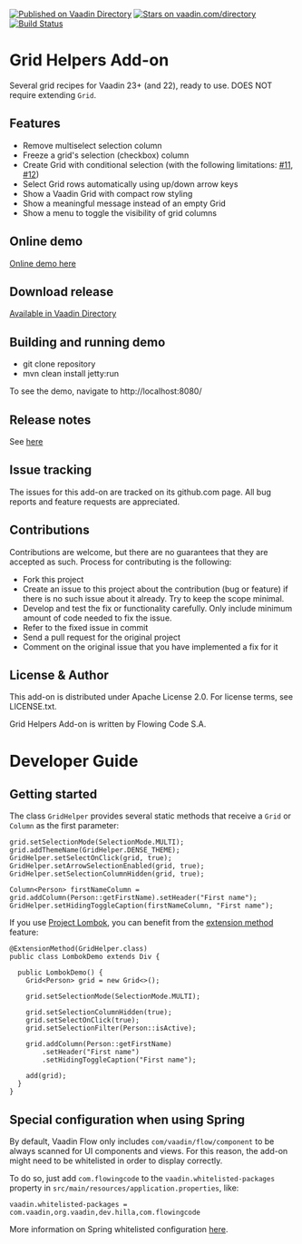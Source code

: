 [![Published on Vaadin Directory](https://img.shields.io/badge/Vaadin%20Directory-published-00b4f0.svg)](https://vaadin.com/directory/component/grid-helpers-add-on)
[![Stars on vaadin.com/directory](https://img.shields.io/vaadin-directory/star/grid-helpers-add-on.svg)](https://vaadin.com/directory/component/grid-helpers-add-on)
[![Build Status](https://jenkins.flowingcode.com/job/GridHelpers-addon/badge/icon)](https://jenkins.flowingcode.com/job/GridHelpers-addon)

# Grid Helpers Add-on

Several grid recipes for Vaadin 23+ (and 22), ready to use. DOES NOT require extending `Grid`.

## Features

- Remove multiselect selection column
- Freeze a grid's selection (checkbox) column
- Create Grid with conditional selection (with the following limitations: [#11](https://github.com/FlowingCode/GridHelpers/issues/11), [#12](https://github.com/FlowingCode/GridHelpers/issues/12))
- Select Grid rows automatically using up/down arrow keys
- Show a Vaadin Grid with compact row styling
- Show a meaningful message instead of an empty Grid
- Show a menu to toggle the visibility of grid columns

## Online demo

[Online demo here](http://addonsv23.flowingcode.com/grid-helpers)

## Download release

[Available in Vaadin Directory](https://vaadin.com/directory/component/grid-helpers-add-on)

## Building and running demo

- git clone repository
- mvn clean install jetty:run

To see the demo, navigate to http://localhost:8080/

## Release notes

See [here](https://github.com/FlowingCode/GridHelpers/releases)

## Issue tracking

The issues for this add-on are tracked on its github.com page. All bug reports and feature requests are appreciated. 

## Contributions

Contributions are welcome, but there are no guarantees that they are accepted as such. Process for contributing is the following:

- Fork this project
- Create an issue to this project about the contribution (bug or feature) if there is no such issue about it already. Try to keep the scope minimal.
- Develop and test the fix or functionality carefully. Only include minimum amount of code needed to fix the issue.
- Refer to the fixed issue in commit
- Send a pull request for the original project
- Comment on the original issue that you have implemented a fix for it

## License & Author

This add-on is distributed under Apache License 2.0. For license terms, see LICENSE.txt.

Grid Helpers Add-on is written by Flowing Code S.A.

# Developer Guide

## Getting started

The class `GridHelper` provides several static methods that receive a `Grid` or `Column` as the first parameter:

```
grid.setSelectionMode(SelectionMode.MULTI);
grid.addThemeName(GridHelper.DENSE_THEME);
GridHelper.setSelectOnClick(grid, true);
GridHelper.setArrowSelectionEnabled(grid, true);
GridHelper.setSelectionColumnHidden(grid, true);

Column<Person> firstNameColumn = grid.addColumn(Person::getFirstName).setHeader("First name");
GridHelper.setHidingToggleCaption(firstNameColumn, "First name");
```

If you use [Project Lombok](https://projectlombok.org/), you can benefit from the [extension method](https://projectlombok.org/features/experimental/ExtensionMethod) feature:

```
@ExtensionMethod(GridHelper.class)
public class LombokDemo extends Div {

  public LombokDemo() {
    Grid<Person> grid = new Grid<>();
    
    grid.setSelectionMode(SelectionMode.MULTI);

    grid.setSelectionColumnHidden(true);
    grid.setSelectOnClick(true);
    grid.setSelectionFilter(Person::isActive);

    grid.addColumn(Person::getFirstName)
        .setHeader("First name")
        .setHidingToggleCaption("First name");

    add(grid);
  }
}
```

## Special configuration when using Spring

By default, Vaadin Flow only includes ```com/vaadin/flow/component``` to be always scanned for UI components and views. For this reason, the add-on might need to be whitelisted in order to display correctly. 

To do so, just add ```com.flowingcode``` to the ```vaadin.whitelisted-packages``` property in ```src/main/resources/application.properties```, like:

```vaadin.whitelisted-packages = com.vaadin,org.vaadin,dev.hilla,com.flowingcode```
 
More information on Spring whitelisted configuration [here](https://vaadin.com/docs/latest/integrations/spring/configuration/#configure-the-scanning-of-packages).

